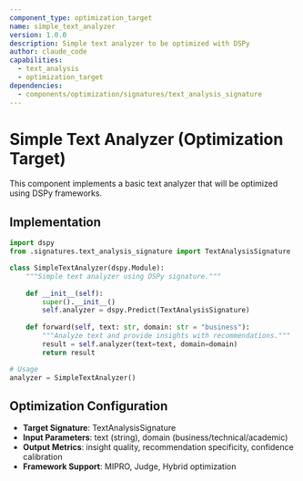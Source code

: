 ```yaml
---
component_type: optimization_target
name: simple_text_analyzer
version: 1.0.0
description: Simple text analyzer to be optimized with DSPy
author: claude_code
capabilities:
  - text_analysis
  - optimization_target
dependencies:
  - components/optimization/signatures/text_analysis_signature
---
```


# Simple Text Analyzer (Optimization Target)

This component implements a basic text analyzer that will be optimized using DSPy frameworks.

## Implementation

```python
import dspy
from .signatures.text_analysis_signature import TextAnalysisSignature

class SimpleTextAnalyzer(dspy.Module):
    """Simple text analyzer using DSPy signature."""
    
    def __init__(self):
        super().__init__()
        self.analyzer = dspy.Predict(TextAnalysisSignature)
    
    def forward(self, text: str, domain: str = "business"):
        """Analyze text and provide insights with recommendations."""
        result = self.analyzer(text=text, domain=domain)
        return result

# Usage
analyzer = SimpleTextAnalyzer()
```

## Optimization Configuration

- **Target Signature**: TextAnalysisSignature  
- **Input Parameters**: text (string), domain (business/technical/academic)
- **Output Metrics**: insight quality, recommendation specificity, confidence calibration
- **Framework Support**: MIPRO, Judge, Hybrid optimization